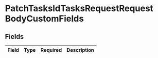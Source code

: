 # PatchTasksIdTasksRequestRequestBodyCustomFields


## Fields

| Field       | Type        | Required    | Description |
| ----------- | ----------- | ----------- | ----------- |